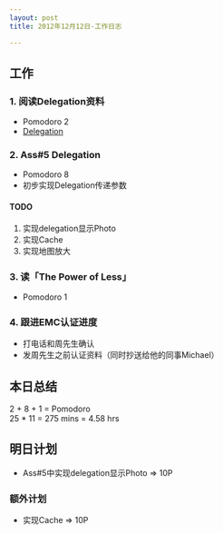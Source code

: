 ```yaml
---
layout: post
title: 2012年12月12日-工作日志  

---
```


  
## 工作

### 1. 阅读Delegation资料    
-  Pomodoro 2   
-  [Delegation](http://imyk.net/2012/12/12/delegation/)  

### 2. Ass#5 Delegation 
-  Pomodoro 8  
-  初步实现Delegation传递参数  
  
#### TODO  
1. 实现delegation显示Photo  
2. 实现Cache  
3. 实现地图放大   

### 3. 读「The Power of Less」 
-  Pomodoro 1   
  
### 4. 跟进EMC认证进度  
-  打电话和周先生确认  
-  发周先生之前认证资料（同时抄送给他的同事Michael）    
  
## 本日总结    

2 + 8 + 1 =  Pomodoro    
25 * 11 = 275 mins = 4.58 hrs  
  
## 明日计划    
  
- Ass#5中实现delegation显示Photo => 10P  
  
### 额外计划  
  
- 实现Cache => 10P 